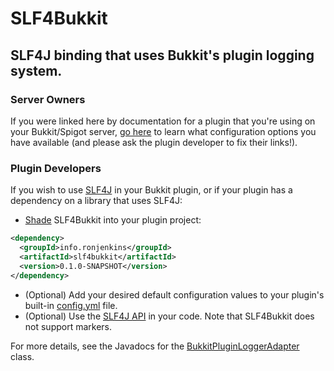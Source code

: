 <!---
  Copyright (C) 2016 Ronald Jack Jenkins Jr.

  This program is free software: you can redistribute it and/or modify
  it under the terms of the GNU General Public License as published by
  the Free Software Foundation, either version 3 of the License, or
  (at your option) any later version.
  
  This program is distributed in the hope that it will be useful,
  but WITHOUT ANY WARRANTY; without even the implied warranty of
  MERCHANTABILITY or FITNESS FOR A PARTICULAR PURPOSE.  See the
  GNU General Public License for more details.
  
  You should have received a copy of the GNU General Public License
  along with this program.  If not, see <http://www.gnu.org/licenses/>.
-->
SLF4Bukkit
===
SLF4J binding that uses Bukkit's plugin logging system.
---
### Server Owners
If you were linked here by documentation for a plugin that you're using on your Bukkit/Spigot server, [go here](http://rjenkinsjr.github.io/slf4bukkit) to learn what configuration options you have available (and please ask the plugin developer to fix their links!).

### Plugin Developers
If you wish to use [SLF4J](http://slf4j.org) in your Bukkit plugin, or if your plugin has a dependency on a library that uses SLF4J:

+ [Shade](https://maven.apache.org/plugins/maven-shade-plugin/usage.html) SLF4Bukkit into your plugin project:

```xml
<dependency>
  <groupId>info.ronjenkins</groupId>
  <artifactId>slf4bukkit</artifactId>
  <version>0.1.0-SNAPSHOT</version>
</dependency>
```

+ (Optional) Add your desired default configuration values to your plugin's built-in [config.yml](http://rjenkinsjr.github.io/slf4bukkit) file.
+ (Optional) Use the [SLF4J API](http://www.slf4j.org/api/org/slf4j/Logger.html) in your code. Note that SLF4Bukkit does not support markers.

For more details, see the Javadocs for the [BukkitPluginLoggerAdapter](http://rjenkinsjr.github.io/slf4bukkit/apidocs/org/slf4j/impl/BukkitPluginLoggerAdapter.html) class.
